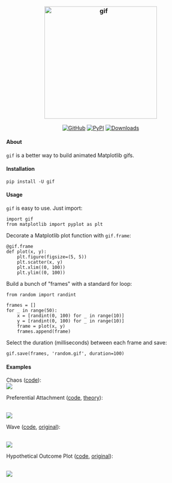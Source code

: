 <h3 align="center">
  <img src="https://raw.githubusercontent.com/maxhumber/gif/master/logo/gif.png" width="300px" alt="gif">
</h3>
<p align="center">
  <a href="https://github.com/maxhumber/gif"><img alt="GitHub" src="https://img.shields.io/github/license/maxhumber/gif"></a>
  <a href="https://pypi.python.org/pypi/gif"><img alt="PyPI" src="https://img.shields.io/pypi/v/gif.svg"></a>
  <a href="https://pepy.tech/project/gif"><img alt="Downloads" src="https://pepy.tech/badge/gif"></a>
</p>



#### About

`gif` is a better way to build animated Matplotlib gifs.



#### Installation

```
pip install -U gif
```



#### Usage

`gif` is easy to use. Just import:

```
import gif
from matplotlib import pyplot as plt
```

Decorate a Matplotlib plot function with `gif.frame`:

```
@gif.frame
def plot(x, y):
    plt.figure(figsize=(5, 5))
    plt.scatter(x, y)
    plt.xlim((0, 100))
    plt.ylim((0, 100))
```

Build a bunch of "frames" with a standard for loop:

```
from random import randint

frames = []
for _ in range(50):
    x = [randint(0, 100) for _ in range(10)]
    y = [randint(0, 100) for _ in range(10)]
    frame = plot(x, y)
    frames.append(frame)
```

Select the duration (milliseconds) between each frame and save:

```
gif.save(frames, 'random.gif', duration=100)
```



#### Examples

<div>
<p>Chaos (<a href="https://github.com/maxhumber/gif/blob/master/examples/chaos.py">code</a>):
<br/>
<img src="https://raw.githubusercontent.com/maxhumber/gif/master/examples/chaos.gif" />
<br/>
<p>Preferential Attachment (<a href="https://github.com/maxhumber/gif/blob/master/examples/attachment.py">code</a>, <a href="https://en.wikipedia.org/wiki/Preferential_attachment">theory</a>):</p>
<br/>
<img src="https://raw.githubusercontent.com/maxhumber/gif/master/examples/attachment.gif" />
<p>Wave (<a href="https://github.com/maxhumber/gif/blob/master/examples/wave.py">code</a>, <a href="http://louistiao.me/posts/notebooks/save-matplotlib-animations-as-gifs/">original</a>):</p>
<br/>
<img src="https://raw.githubusercontent.com/maxhumber/gif/master/examples/wave.gif" />
<br/>
<p>Hypothetical Outcome Plot (<a href="https://github.com/maxhumber/gif/blob/master/examples/hop.py">code</a>, <a href="https://www.r-bloggers.com/hypothetical-outcome-plots/">original</a>):</p>
<br/>
<img src="https://raw.githubusercontent.com/maxhumber/gif/master/examples/hop.gif" />
<br/>
</div>

